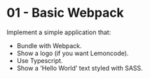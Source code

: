 # 01 - Basic Webpack

Implement a simple application that:

- Bundle with Webpack.
- Show a logo (if you want Lemoncode).
- Use Typescript.
- Show a 'Hello World' text styled with SASS.